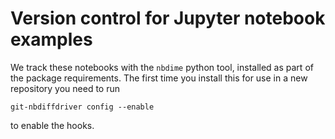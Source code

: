 # Version control for Jupyter notebook examples

We track these notebooks with the `nbdime` python tool, installed as part of the package requirements.  The first time you install this for use in a new repository you need to run

```
git-nbdiffdriver config --enable
```

to enable the hooks.